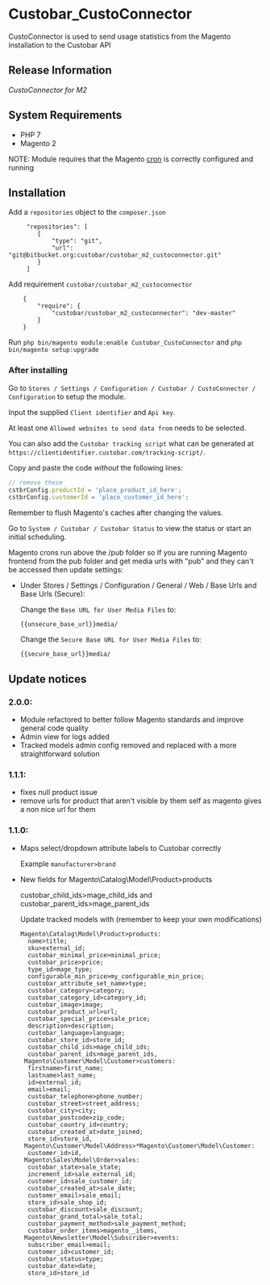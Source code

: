 Custobar_CustoConnector
=========

CustoConnector is used to send usage statistics from the Magento installation to the Custobar API

## Release Information

*CustoConnector for M2*

## System Requirements

* PHP 7
* Magento 2

NOTE: Module requires that the Magento [cron](http://devdocs.magento.com/guides/v2.0/config-guide/cli/config-cli-subcommands-cron.html) is correctly configured and running 

## Installation

Add a `repositories` object to the `composer.json`
 
         "repositories": [
            {
                "type": "git",
                "url": "git@bitbucket.org:custobar/custobar_m2_custoconnector.git"
            }
         ]


Add requirement `custobar/custobar_m2_custoconnector`

        {
            "require": {
                "custobar/custobar_m2_custoconnector": "dev-master"
            }
        }
        
Run `php bin/magento module:enable Custobar_CustoConnector` and `php bin/magento setup:upgrade`            

### After installing 

Go to `Stores / Settings / Configuration / Custobar / CustoConnector / Configuration` to setup the module.

Input the supplied `Client identifier` and `Api key`. 

At least one `Allowed websites to send data from` needs to be selected. 

You can also add the `Custobar tracking script` what can be generated at `https://clientidentifier.custobar.com/tracking-script/`.

Copy and paste the code *without* the following lines:

```js
// remove these
cstbrConfig.productId = 'place_product_id_here';
cstbrConfig.customerId = 'place_customer_id_here';
```
Remember to flush Magento's caches after changing the values. 

Go to `System / Custobar / Custobar Status` to view the status or start an initial scheduling.

Magento crons run above the /pub folder so If you are running Magento frontend from the pub folder and get media urls with "pub" and they can't be accessed then update settings:
 
- Under Stores / Settings / Configuration / General / Web / Base Urls and Base Urls (Secure):

  Change the `Base URL for User Media Files` to: 
 
  `{{unsecure_base_url}}media/`
  
  Change the `Secure Base URL for User Media Files` to: 
  
  `{{secure_base_url}}media/`


## Update notices

### 2.0.0:
- Module refactored to better follow Magento standards and improve general code quality
- Admin view for logs added
- Tracked models admin config removed and replaced with a more straightforward solution

### 1.1.1:

- fixes null product issue
- remove urls for product that aren't visible by them self as magento gives a non nice url for them

### 1.1.0: 

- Maps select/dropdown attribute labels to Custobar correctly

  Example `manufacturer>brand` 
  
- New fields for Magento\Catalog\Model\Product>products 

  custobar_child_ids>mage_child_ids and custobar_parent_ids>mage_parent_ids
  
  Update tracked models with (remember to keep your own modifications)
  
  ```
  Magento\Catalog\Model\Product>products:
    name>title;
    sku>external_id;
    custobar_minimal_price>minimal_price;
    custobar_price>price;
    type_id>mage_type;
    configurable_min_price>my_configurable_min_price;
    custobar_attribute_set_name>type;
    custobar_category>category;
    custobar_category_id>category_id;
    custobar_image>image;
    custobar_product_url>url;
    custobar_special_price>sale_price;
    description>description;
    custobar_language>language;
    custobar_store_id>store_id;
    custobar_child_ids>mage_child_ids;
    custobar_parent_ids>mage_parent_ids,
   Magento\Customer\Model\Customer>customers:
    firstname>first_name;
    lastname>last_name;
    id>external_id;
    email>email;
    custobar_telephone>phone_number;
    custobar_street>street_address;
    custobar_city>city;
    custobar_postcode>zip_code;
    custobar_country_id>country;
    custobar_created_at>date_joined;
    store_id>store_id,
   Magento\Customer\Model\Address>*Magento\Customer\Model\Customer:
    customer_id>id,
   Magento\Sales\Model\Order>sales:
    custobar_state>sale_state;
    increment_id>sale_external_id;
    customer_id>sale_customer_id;
    custobar_created_at>sale_date;
    customer_email>sale_email;
    store_id>sale_shop_id;
    custobar_discount>sale_discount;
    custobar_grand_total>sale_total;
    custobar_payment_method>sale_payment_method;
    custobar_order_items>magento__items,
   Magento\Newsletter\Model\Subscriber>events:
    subscriber_email>email;
    customer_id>customer_id;
    custobar_status>type;
    custobar_date>date;
    store_id>store_id
   ```
